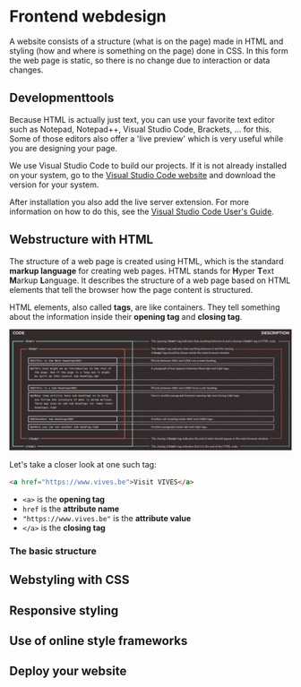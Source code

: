 # Frontend webdesign

A website consists of a structure (what is on the page) made in HTML and styling (how and where is something on the page) done in CSS. In this form the web page is static, so there is no change due to interaction or data changes.

## Developmenttools

Because HTML is actually just text, you can use your favorite text editor such as Notepad, Notepad++, Visual Studio Code, Brackets, ... for this. Some of those editors also offer a 'live preview' which is very useful while you are designing your page.

We use Visual Studio Code to build our projects. If it is not already installed on your system, go to the [Visual Studio Code website](https://code.visualstudio.com/) and download the version for your system. 

After installation you also add the live server extension. For more information on how to do this, see the [Visual Studio Code User's Guide](https://code.visualstudio.com/docs/editor/extension-marketplace).

## Webstructure with HTML

The structure of a web page is created using HTML, which is the standard **markup language** for creating web pages. HTML stands for **H**yper **T**ext **M**arkup **L**anguage. It describes the structure of a web page based on HTML elements that tell the browser how the page content is structured.

HTML elements, also called **tags**, are like containers. They tell something about the information inside their **opening tag** and **closing tag**.

![IMAGE](./images/image1.png)

Let's take a closer look at one such tag:

```html
<a href="https://www.vives.be">Visit VIVES</a>
```

* `<a>` is the **opening tag**
* `href` is the **attribute name**
* `"https://www.vives.be"` is the **attribute value**
* `</a>` is the **closing tag**

### The basic structure




<!-- TODO : Overname cursus eigen cursus -->

## Webstyling with CSS

<!-- TODO : Overname cursus eigen cursus -->

## Responsive styling

<!-- TODO : Overname cursus eigen cursus -->

## Use of online style frameworks

<!-- TODO : Overname cursus eigen cursus -->

## Deploy your website

<!-- TODO : Overname cursus eigen cursus -->

